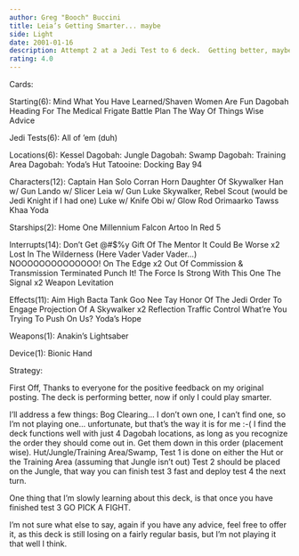 ```yaml
---
author: Greg "Booch" Buccini
title: Leia’s Getting Smarter... maybe
side: Light
date: 2001-01-16
description: Attempt 2 at a Jedi Test to 6 deck.  Getting better, maybe.
rating: 4.0
---
```

Cards: 

Starting(6):
Mind What You Have Learned/Shaven Women Are Fun
Dagobah
Heading For The Medical Frigate
Battle Plan
The Way Of Things
Wise Advice

Jedi Tests(6):
All of ’em (duh)

Locations(6):
Kessel
Dagobah: Jungle
Dagobah: Swamp
Dagobah: Training Area
Dagobah: Yoda’s Hut
Tatooine: Docking Bay 94

Characters(12):
Captain Han Solo
Corran Horn
Daughter Of Skywalker
Han w/ Gun
Lando w/ Slicer
Leia w/ Gun
Luke Skywalker, Rebel Scout (would be Jedi Knight if I had one)
Luke w/ Knife
Obi w/ Glow Rod
Orimaarko
Tawss Khaa
Yoda

Starships(2):
Home One
Millennium Falcon
Artoo In Red 5

Interrupts(14):
Don’t Get @#$%y
Gift Of The Mentor
It Could Be Worse x2
Lost In The Wilderness (Here Vader Vader Vader...)
NOOOOOOOOOOOOOO!
On The Edge x2
Out Of Commission & Transmission Terminated
Punch It!
The Force Is Strong With This One
The Signal x2
Weapon Levitation

Effects(11):
Aim High
Bacta Tank
Goo Nee Tay
Honor Of The Jedi
Order To Engage
Projection Of A Skywalker x2
Reflection
Traffic Control
What’re You Trying To Push On Us?
Yoda’s Hope

Weapons(1):
Anakin’s Lightsaber

Device(1):
Bionic Hand 

Strategy: 

First Off, Thanks to everyone for the positive feedback on my original posting.  The deck is performing better, now if only I could play smarter.

I’ll address a few things:
Bog Clearing... I don’t own one, I can’t find one, so I’m not playing one... unfortunate, but that’s the way it is for me :-(
I find the deck functions well with just 4 Dagobah locations, as long as you recognize the order they should come out in.  Get them down in this order (placement wise).  Hut/Jungle/Training Area/Swamp, Test 1 is done on either the Hut or the Training Area (assuming that Jungle isn’t out) Test 2 should be placed on the Jungle, that way you can finish test 3 fast and deploy test 4 the next turn.

One thing that I’m slowly learning about this deck, is that once you have finished test 3 GO PICK A FIGHT.

I’m not sure what else to say, again if you have any advice, feel free to offer it, as this deck is still losing on a fairly regular basis, but I’m not playing it that well I think. 
